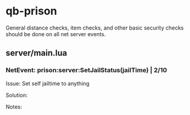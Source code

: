 # qb-prison
General distance checks, item checks, and other basic security checks should be done on all net server events.

## server/main.lua

### NetEvent: prison:server:SetJailStatus(jailTime) | 2/10
Issue: Set self jailtime to anything

Solution: 

Notes: 
